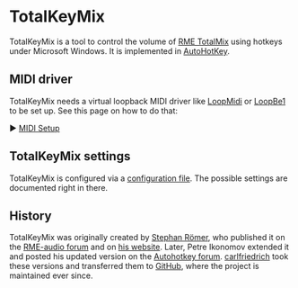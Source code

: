 # TotalKeyMix

TotalKeyMix is a tool to control the volume of [RME TotalMix][1] using hotkeys
under Microsoft Windows. It is implemented in [AutoHotKey][2].

[1]: https://www.rme-audio.de/de_totalmix-fx.html
[2]: https://www.autohotkey.com


## MIDI driver

TotalKeyMix needs a virtual loopback MIDI driver like [LoopMidi][1] or
[LoopBe1][2] to be set up. See this page on how to do that:

► [MIDI Setup][3]

[1]: https://www.tobias-erichsen.de/software/loopmidi.html
[2]: https://nerds.de/en/loopbe1.html
[3]: docs/midi_setup.md


## TotalKeyMix settings

TotalKeyMix is configured via a [configuration file][5]. The possible settings
are documented right in there.

[5]: config.ini


## History

TotalKeyMix was originally created by [Stephan Römer][6], who published it on
the [RME-audio forum][7] and on [his website][8]. Later, Petre Ikonomov extended
it and posted his updated version on the [Autohotkey forum][9].
[carlfriedrich][10] took these versions and transferred them to [GitHub][11],
where the project is maintained ever since.

[6]:  https://www.stephanroemer.net
[7]:  https://www.forum.rme-audio.de/viewtopic.php?id=8343
[8]:  http://web.archive.org/web/20160508150718/http://www.stephanroemer.net/stuff/totalkeymix/totalkeymix.html
[9]:  https://www.autohotkey.com/boards/viewtopic.php?f=6&t=42686
[10]: https://github.com/carlfriedrich
[11]: https://github.com/carlfriedrich/TotalKeyMix
